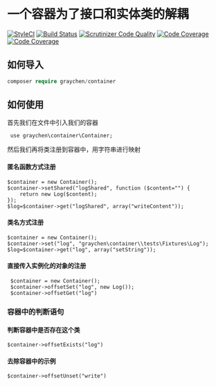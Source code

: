 # 一个容器为了接口和实体类的解耦

[![StyleCI](https://styleci.io/repos/64408757/shield?branch=master)](https://styleci.io/repos/64408757)
[![Build Status](https://travis-ci.org/Graychen/Container.svg?branch=master)](https://travis-ci.org/Graychen/Container)
[![Scrutinizer Code Quality](https://scrutinizer-ci.com/g/Graychen/Container/badges/quality-score.png?b=master)](https://scrutinizer-ci.com/g/Graychen/Container/?branch=master)
[![Code Coverage](https://scrutinizer-ci.com/g/Graychen/Container/badges/coverage.png?b=master)](https://scrutinizer-ci.com/g/Graychen/Container/?branch=master)
[![Code Coverage](https://scrutinizer-ci.com/g/Graychen/Container/badges/coverage.png?b=master)](https://scrutinizer-ci.com/g/Graychen/Container/?branch=master)
## 如何导入
```php
composer require graychen/container
```
## 如何使用
首先我们在文件中引入我们的容器
```
 use graychen\container\Container;
```
然后我们再将类注册到容器中，用字符串进行映射
#### 匿名函数方式注册
```
$container = new Container();
$container->setShared("logShared", function ($content="") {
    return new Log($content);
});
$log=$container->get("logShared", array("writeContent"));
```
#### 类名方式注册
```
$container = new Container();
$container->set("log", "graychen\container\\tests\Fixtures\Log");
$log=$container->get("log", array("setString"));
```
#### 直接传入实例化的对象的注册
```
 $container = new Container();
 $container->offsetSet("log", new Log());
 $container->offsetGet("log")
```
### 容器中的判断语句
#### 判断容器中是否存在这个类
```
$container->offsetExists("log")
```
#### 去除容器中的示例
```
$container->offsetUnset("write")
```